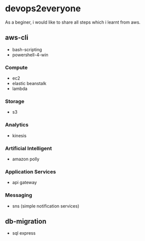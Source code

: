 # devops2everyone

As a beginer, i would like to share all steps which i learnt from aws.

## aws-cli

* bash-scripting
* powershell-4-win

### Compute

* ec2
* elastic beanstalk
* lambda

### Storage

* s3

### Analytics

* kinesis

### Artificial Intelligent

* amazon polly

### Application Services

* api gateway

### Messaging

* sns (simple notification services)

## db-migration

* sql express
